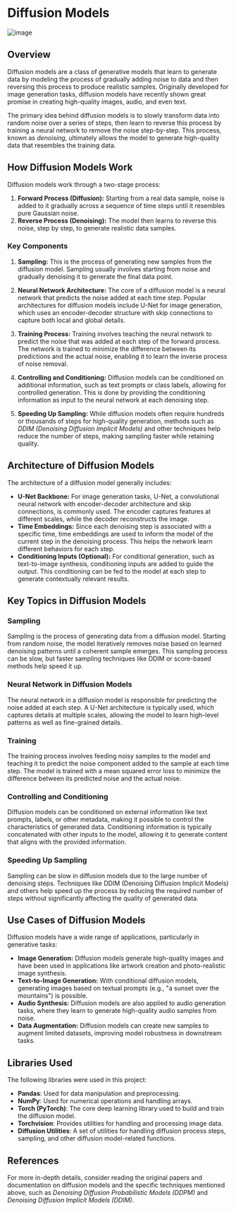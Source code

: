 # Diffusion Models
  
![image](https://github.com/user-attachments/assets/fdba0dad-ba18-4470-9a21-3f7c3050041c) 
 
  
## Overview  
Diffusion models are a class of generative models that learn to generate data by modeling the process of gradually adding noise to data and then reversing this process to produce realistic samples. Originally developed for image generation tasks, diffusion models have recently shown great promise in creating high-quality images, audio, and even text.
 
The primary idea behind diffusion models is to slowly transform data into random noise over a series of steps, then learn to reverse this process by training a neural network to remove the noise step-by-step. This process, known as *denoising*, ultimately allows the model to generate high-quality data that resembles the training data.

## How Diffusion Models Work 

Diffusion models work through a two-stage process:
1. **Forward Process (Diffusion):** Starting from a real data sample, noise is added to it gradually across a sequence of time steps until it resembles pure Gaussian noise.
2. **Reverse Process (Denoising):** The model then learns to reverse this noise, step by step, to generate realistic data samples.

### Key Components

1. **Sampling:** This is the process of generating new samples from the diffusion model. Sampling usually involves starting from noise and gradually denoising it to generate the final data point.
  
2. **Neural Network Architecture:** The core of a diffusion model is a neural network that predicts the noise added at each time step. Popular architectures for diffusion models include U-Net for image generation, which uses an encoder-decoder structure with skip connections to capture both local and global details.

3. **Training Process:** Training involves teaching the neural network to predict the noise that was added at each step of the forward process. The network is trained to minimize the difference between its predictions and the actual noise, enabling it to learn the inverse process of noise removal.

4. **Controlling and Conditioning:** Diffusion models can be conditioned on additional information, such as text prompts or class labels, allowing for controlled generation. This is done by providing the conditioning information as input to the neural network at each denoising step.

5. **Speeding Up Sampling:** While diffusion models often require hundreds or thousands of steps for high-quality generation, methods such as *DDIM (Denoising Diffusion Implicit Models)* and other techniques help reduce the number of steps, making sampling faster while retaining quality.

## Architecture of Diffusion Models

The architecture of a diffusion model generally includes:
- **U-Net Backbone:** For image generation tasks, U-Net, a convolutional neural network with encoder-decoder architecture and skip connections, is commonly used. The encoder captures features at different scales, while the decoder reconstructs the image.
- **Time Embeddings:** Since each denoising step is associated with a specific time, time embeddings are used to inform the model of the current step in the denoising process. This helps the network learn different behaviors for each step.
- **Conditioning Inputs (Optional):** For conditional generation, such as text-to-image synthesis, conditioning inputs are added to guide the output. This conditioning can be fed to the model at each step to generate contextually relevant results.

## Key Topics in Diffusion Models

### Sampling
Sampling is the process of generating data from a diffusion model. Starting from random noise, the model iteratively removes noise based on learned denoising patterns until a coherent sample emerges. This sampling process can be slow, but faster sampling techniques like DDIM or score-based methods help speed it up.

### Neural Network in Diffusion Models
The neural network in a diffusion model is responsible for predicting the noise added at each step. A U-Net architecture is typically used, which captures details at multiple scales, allowing the model to learn high-level patterns as well as fine-grained details.

### Training
The training process involves feeding noisy samples to the model and teaching it to predict the noise component added to the sample at each time step. The model is trained with a mean squared error loss to minimize the difference between its predicted noise and the actual noise.

### Controlling and Conditioning
Diffusion models can be conditioned on external information like text prompts, labels, or other metadata, making it possible to control the characteristics of generated data. Conditioning information is typically concatenated with other inputs to the model, allowing it to generate content that aligns with the provided information.

### Speeding Up Sampling
Sampling can be slow in diffusion models due to the large number of denoising steps. Techniques like DDIM (Denoising Diffusion Implicit Models) and others help speed up the process by reducing the required number of steps without significantly affecting the quality of generated data.

## Use Cases of Diffusion Models
Diffusion models have a wide range of applications, particularly in generative tasks:
- **Image Generation:** Diffusion models generate high-quality images and have been used in applications like artwork creation and photo-realistic image synthesis.
- **Text-to-Image Generation:** With conditional diffusion models, generating images based on textual prompts (e.g., "a sunset over the mountains") is possible.
- **Audio Synthesis:** Diffusion models are also applied to audio generation tasks, where they learn to generate high-quality audio samples from noise.
- **Data Augmentation:** Diffusion models can create new samples to augment limited datasets, improving model robustness in downstream tasks.

## Libraries Used 

The following libraries were used in this project:

- **Pandas**: Used for data manipulation and preprocessing.
- **NumPy**: Used for numerical operations and handling arrays.
- **Torch (PyTorch)**: The core deep learning library used to build and train the diffusion model.
- **Torchvision**: Provides utilities for handling and processing image data.
- **Diffusion Utilities**: A set of utilities for handling diffusion process steps, sampling, and other diffusion model-related functions.

## References
For more in-depth details, consider reading the original papers and documentation on diffusion models and the specific techniques mentioned above, such as *Denoising Diffusion Probabilistic Models (DDPM)* and *Denoising Diffusion Implicit Models (DDIM)*.
